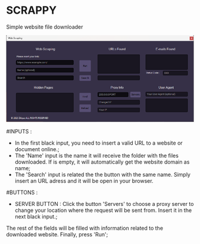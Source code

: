 # SCRAPPY

Simple website file downloader 


<img width="1607" alt="webui" src="https://github.com/Zaque-69/scooby/blob/main/scrap.png">


#INPUTS :
* In the first black input, you need to insert a valid URL to a website or document online.;
* The 'Name' input is the name it will receive the folder with the files downloaded. If is empty, it will automatically get the website domain as name;
* The 'Search' input is related the the button with the same name. Simply insert an URL adress and it will be open in your browser.

#BUTTONS :
* SERVER BUTTON :  Click the button 'Servers' to choose a proxy server to change your location where the request will be sent from. Insert it in the next black input.;

The rest of the fields will be filled with information related to the downloaded website. Finally, press 'Run';
